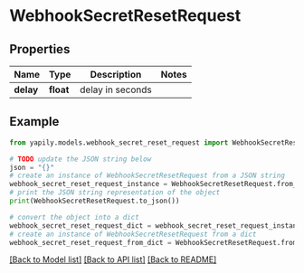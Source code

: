 # WebhookSecretResetRequest


## Properties

Name | Type | Description | Notes
------------ | ------------- | ------------- | -------------
**delay** | **float** | delay in seconds | 

## Example

```python
from yapily.models.webhook_secret_reset_request import WebhookSecretResetRequest

# TODO update the JSON string below
json = "{}"
# create an instance of WebhookSecretResetRequest from a JSON string
webhook_secret_reset_request_instance = WebhookSecretResetRequest.from_json(json)
# print the JSON string representation of the object
print(WebhookSecretResetRequest.to_json())

# convert the object into a dict
webhook_secret_reset_request_dict = webhook_secret_reset_request_instance.to_dict()
# create an instance of WebhookSecretResetRequest from a dict
webhook_secret_reset_request_from_dict = WebhookSecretResetRequest.from_dict(webhook_secret_reset_request_dict)
```
[[Back to Model list]](../README.md#documentation-for-models) [[Back to API list]](../README.md#documentation-for-api-endpoints) [[Back to README]](../README.md)


